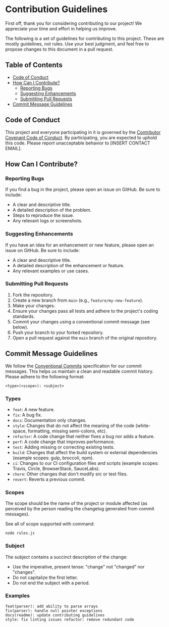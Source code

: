 # Contribution Guidelines

First off, thank you for considering contributing to our project! We appreciate your time and effort in helping us improve.

The following is a set of guidelines for contributing to this project. These are mostly guidelines, not rules. Use your best judgment, and feel free to propose changes to this document in a pull request.

## Table of Contents

- [Code of Conduct](#code-of-conduct)
- [How Can I Contribute?](#how-can-i-contribute)
  - [Reporting Bugs](#reporting-bugs)
  - [Suggesting Enhancements](#suggesting-enhancements)
  - [Submitting Pull Requests](#submitting-pull-requests)
- [Commit Message Guidelines](#commit-message-guidelines)

## Code of Conduct

This project and everyone participating in it is governed by the [Contributor Covenant Code of Conduct](https://github.com/ebizbase/erp/blob/main/CODE_OF_CONDUCT.md). By participating, you are expected to uphold this code. Please report unacceptable behavior to [INSERT CONTACT EMAIL].

## How Can I Contribute?

### Reporting Bugs

If you find a bug in the project, please open an issue on GitHub. Be sure to include:

- A clear and descriptive title.
- A detailed description of the problem.
- Steps to reproduce the issue.
- Any relevant logs or screenshots.

### Suggesting Enhancements

If you have an idea for an enhancement or new feature, please open an issue on GitHub. Be sure to include:

- A clear and descriptive title.
- A detailed description of the enhancement or feature.
- Any relevant examples or use cases.

### Submitting Pull Requests

1. Fork the repository.
2. Create a new branch from `main` (e.g., `feature/my-new-feature`).
3. Make your changes.
4. Ensure your changes pass all tests and adhere to the project's coding standards.
5. Commit your changes using a conventional commit message (see below).
6. Push your branch to your forked repository.
7. Open a pull request against the `main` branch of the original repository.

## Commit Message Guidelines

We follow the [Conventional Commits](https://www.conventionalcommits.org/en/v1.0.0/) specification for our commit messages. This helps us maintain a clean and readable commit history. Please adhere to the following format:

```text
<type>(<scope>): <subject>
```

### Types

- `feat`: A new feature.
- `fix`: A bug fix.
- `docs`: Documentation only changes.
- `style`: Changes that do not affect the meaning of the code (white-space, formatting, missing semi-colons, etc).
- `refactor`: A code change that neither fixes a bug nor adds a feature.
- `perf`: A code change that improves performance.
- `test`: Adding missing or correcting existing tests.
- `build`: Changes that affect the build system or external dependencies (example scopes: gulp, broccoli, npm).
- `ci`: Changes to our CI configuration files and scripts (example scopes: Travis, Circle, BrowserStack, SauceLabs).
- `chore`: Other changes that don't modify src or test files.
- `revert`: Reverts a previous commit.

### Scopes

The scope should be the name of the project or module affected (as perceived by the person reading the changelog generated from commit messages).

See all of scope supported with command:

```shell
node rules.js
```

### Subject

The subject contains a succinct description of the change:

- Use the imperative, present tense: "change" not "changed" nor "changes".
- Do not capitalize the first letter.
- Do not end the subject with a period.

### Examples

```text
feat(parser): add ability to parse arrays
fix(parser): handle null pointer exceptions
docs(readme): update contributing guidelines
style: fix linting issues refactor: remove redundant code
```
